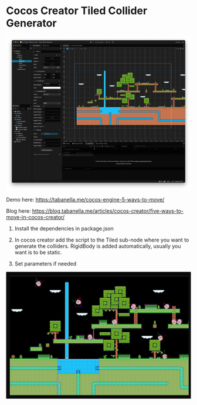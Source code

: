 # Cocos Creator Tiled Collider Generator

![preview](./assets/Screenshots/cocos.png)

Demo here: https://tabanella.me/cocos-engine-5-ways-to-move/

Blog here: https://blog.tabanella.me/articles/cocos-creator/five-ways-to-move-in-cocos-creator/

1. Install the dependencies in package.json

2. In cocos creator add the script to the Tiled sub-node where you want to generate the colliders. RigidBody is added automatically, usually you want is to be static.

3. Set parameters if needed

![preview](./assets/Screenshots/browser.png)
